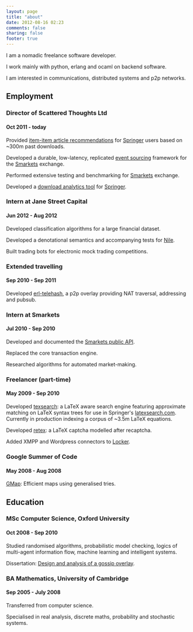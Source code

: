```yaml
---
layout: page
title: "about"
date: 2012-08-16 02:23
comments: false
sharing: false
footer: true
---
```


I am a nomadic freelance software developer.

I work mainly with python, erlang and ocaml on backend software.

I am interested in communications, distributed systems and p2p networks.

## Employment

### Director of Scattered Thoughts Ltd
#### Oct 2011 - today

Provided [item-item article recommendations](https://github.com/jamii/springer-recommendations) for [Springer](http://springer.com) users based on ~300m past downloads.

Developed a durable, low-latency, replicated [event sourcing](http://martinfowler.com/eaaDev/EventSourcing.html) framework for the [Smarkets](http://smarkets.com) exchange.

Performed extensive testing and benchmarking for [Smarkets](http://smarkets.com) exchange.

Developed a [download analytics tool](https://github.com/jamii/springer-analytics) for [Springer](http://springer.com).

### Intern at Jane Street Capital
#### Jun 2012 - Aug 2012

Developed classification algorithms for a large financial dataset.

Developed a denotational semantics and accompanying tests for [Nile](http://osdir.com/ml/general/2012-07/msg36469.html).

Built trading bots for electronic mock trading competitions.

### Extended travelling
#### Sep 2010 - Sep 2011

Developed [erl-telehash](https://github.com/jamii/erl-telehash), a p2p overlay providing NAT traversal, addressing and pubsub.

### Intern at Smarkets
#### Jul 2010 - Sep 2010

Developed and documented the [Smarkets public API](https://smarkets.com/api).

Replaced the core transaction engine.

Researched algorithms for automated market-making.

### Freelancer (part-time)
#### May 2009 - Sep 2010

Developed [texsearch](https://github.com/jamii/texsearch): a LaTeX aware search engine featuring approximate matching on LaTeX syntax trees for use in Springer's [latexsearch.com](http://latexsearch.com). Currently in production indexing a corpus of ~3.5m LaTeX equations.

Developed [retex](https://github.com/jamii/retex): a LaTeX captcha modelled after recaptcha.

Added XMPP and Wordpress connectors to [Locker](http://lockerproject.org/).

### Google Summer of Code
#### May 2008 - Aug 2008 

[GMap](http://hackage.haskell.org/package/gmap): Efficient maps using generalised tries.

## Education

### MSc Computer Science, Oxford University
#### Oct 2008 - Sep 2010

Studied randomised algorithms, probabilistic model checking, logics of multi-agent information flow, machine learning and intelligent systems.

Dissertation: [Design and analysis of a gossip overlay](http://github.com/jamii/dissertation).

### BA Mathematics, University of Cambridge
#### Sep 2005 - July 2008

Transferred from computer science.

Specialised in real analysis, discrete maths, probability and stochastic systems.
